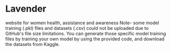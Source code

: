 # Lavender
website for women health, assistance and awareness
Note- some model training (.pkl) files and datasets (.csv) could not be uploaded due to GitHub's file size limitations. You can generate those specific model training files by training your own model by using the provided code, and download the datasets from Kaggle.
